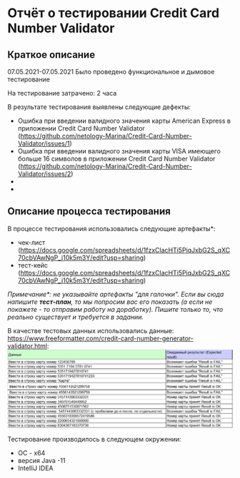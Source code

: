 # Отчёт о тестировании  Credit Card Number Validator 

## Краткое описание

07.05.2021-07.05.2021 Было проведено функциональное и дымовое тестирование

На тестирование затрачено: 2 часа

В результате тестирования выявлены следующие дефекты:
* Ошибка при введении валидного значения карты American Express в приложении Credit Card Number Validator (https://github.com/netology-Marina/Credit-Card-Number-Validator/issues/1)
* Ошибка при введении валидного значения карты VISA имеющего больше 16 символов в приложении Credit Card Number Validator (https://github.com/netology-Marina/Credit-Card-Number-Validator/issues/2)
*
*

## Описание процесса тестирования

В процессе тестирования использовались следующие артефакты*:
* чек-лист (https://docs.google.com/spreadsheets/d/1fzxClacHTi5PiqJxbG2S_qXC70cbVAwNgP_j10k5m3Y/edit?usp=sharing)
* тест-кейс (https://docs.google.com/spreadsheets/d/1fzxClacHTi5PiqJxbG2S_qXC70cbVAwNgP_j10k5m3Y/edit?usp=sharing)


*Примечание\*: не указывайте артефакты "для галочки". Если вы сюда напишите **тест-план**, то мы попросим вас его показать (а если не покажете - то отправим работу на доработку). Пишите только то, что реально существует и требуется в задании.*

В качестве тестовых данных использовались данные:  https://www.freeformatter.com/credit-card-number-generator-validator.html:
![img.png](img.png)

Тестирование производилось в следующем окружении:
* ОС - х64
* версия Java -11
* IntelliJ IDEA